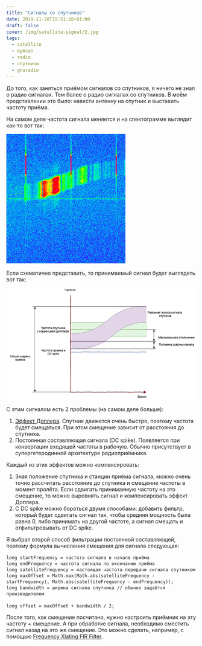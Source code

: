 ```yaml
---
title: "Сигналы со спутников"
date: 2019-11-28T15:51:18+01:00
draft: false
cover: /img/satellite-signal/2.jpg
tags:
  - satellite
  - кубсат
  - radio
  - спутники
  - gnuradio
---
```

До того, как заняться приёмом сигналов со спутников, я ничего не знал о радио сигналах. Тем более о радио сигналах со спутников. В моём представлении это было: навести антенну на спутник и выставить частоту приёма.

На самом деле частота сигнала меняется и на спектограмме выглядит как-то вот так:

![](/img/satellite-signal/1.png)

Если схематично представить, то принимаемый сигнал будет выглядеть вот так:

![](/img/satellite-signal/2.jpg)

С этим сигналом есть 2 проблемы (на самом деле больше):

1. [Эффект Доплера](https://ru.wikipedia.org/wiki/Эффект_Доплера). Спутник движется очень быстро, поэтому частота будет смещаться. При этом смещение зависит от расстояния до спутника.
2. Постоянная составляющая сигнала (DC spike). Появляется при конвертации входящей частоты в рабочую. Обычно присутствует в супергетеродинной архитектуре радиоприёмника.

Каждый из этих эффектов можно компенсировать:

1. Зная положение спутника и станции приёма сигнала, можно очень точно рассчитать расстояние до спутника и смещение частоты в момент пролёта. Если сдвигать принимаемую частоту на это смещение, то можно выровнять сигнал и компенсировать эффект Доплера.
2. С DC spike можно бороться двумя способами: добавить фильтр, который будет сдвигать сигнал так, чтобы средняя мощность была равна 0, либо принимать на другой частоте, а сигнал смещать и отфильтровывать от DC spike.

Я выбрал второй способ фильтрации постоянной составляющей, поэтому формула вычисления смещения для сигнала следующая:

```
long startFrequency = частота сигнала в начале приёма
long endFrequency = частота сигнала по окончанию приёма
long satelliteFrequency = настоящая частота передачи сигнала спутником
long maxOffset = Math.max(Math.abs(satelliteFrequency - startFrequency), Math.abs(satelliteFrequency - endFrequency));
long bandwidth = ширина сигнала спутника // обычно задаётся производителем

long offset = maxOffset + bandwidth / 2;
```

После того, как смещение посчитано, нужно настроить приёмник на эту частоту + смещение. А при обработке сигнала, необходимо сместить сигнал назад на это же смещение. Это можно сделать, например, с помощью [Frequency Xlating FIR Filter](http://blog.sdr.hu/grblocks/xlating-fir.html).